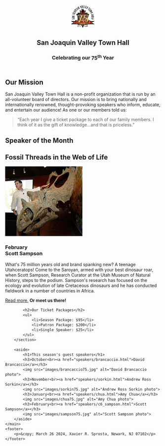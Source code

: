 
<!DOCTYPE html>
<html lang="en">

<head>
	<meta charset="utf-8">
	<title>San Joaquin Valley Town Hall</title>
	<link rel="shortcut icon" href="images/favicon.ico">
	<link rel="stylesheet" href="styles/c6_main.css">
</head>

<body>
	<header>
		<img src="images/town_hall_logo.gif" alt="Town Hall logo" height="80">
		<h2>San Joaquin Valley Town Hall</h2>
		<h3>Celebrating our <span class="shadow">75<sup>th</sup></span> Year</h3>
	</header>
	<main>
		<section>
			<h2>Our Mission</h2>
			<p>San Joaquin Valley Town Hall is a non-profit organization that is run by an 
				all-volunteer board of directors. Our mission is to bring nationally and 
				internationally renowned, thought-provoking speakers who inform, educate, 
				and entertain our audience! As one or our members told us:</p>
			<blockquote>&ldquo;Each year I give a ticket package to each of our family members. 
				I think of it as the gift of knowledge...and that is priceless.&rdquo;</blockquote>
			<h1>Speaker of the Month</h1>
			<article>
				<h2>Fossil Threads in the Web of Life</h2>
				<img src="images/sampson_dinosaur.jpg" alt="Scott Sampson with dinosaur">
				<h3>February<br>
				Scott Sampson</h3>
				<p>What's 75 million years old and brand spanking new? A teenage Utahceratops! 
				Come to the Saroyan, armed with your best dinosaur roar, when Scott Sampson, Research 
				Curator at the Utah Museum of Natural History, steps to the podium. Sampson's research 
				has focused on the ecology and evolution of late Cretaceous dinosaurs and he has conducted 
				fieldwork in a number of countries in Africa.</p>
				<p><a href="speakers/c6_sampson.html">Read more.</a>&nbsp;<b>Or meet us there!</b></p>
			</article>

			<h2>Our Ticket Packages</h2>
			<ul>
				<li>Season Package: $95</li>
				<li>Patron Package: $200</li>
				<li>Single Speaker: $25</li>
			</ul>
		</section>

		<aside>
			<h1>This season's guest speakers</h1>
			<h3>October<br><a href="speakers/brancaccio.html">David Brancaccio</a></h3>
			<img src="images/brancaccio75.jpg" alt="David Brancaccio photo">
			<h3>November<br><a href="speakers/sorkin.html">Andrew Ross Sorkin</a></h3>
			<img src="images/sorkin75.jpg" alt="Andrew Ross Sorkin photo">
			<h3>January<br><a href="speakers/chua.html">Amy Chua</a></h3>
			<img src="images/chua75.jpg" alt="Amy Chua photo">
			<h3>February<br><a href="speakers/c6_sampson.html">Scott Sampson</a></h3>
			<img src="images/sampson75.jpg" alt="Scott Sampson photo">
		</aside>
	</main>
	<footer>
		<p>&copy; March 26 2024, Xavier R. Sprosta, Newark, NJ 07102</p>
	</footer>
</body>
</html>


